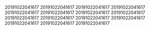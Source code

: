 20191022041617
20191022041617
20191022041617
20191022041617
20191022041617
20191022041617
20191022041617
20191022041617
20191022041617
20191022041617
20191022041617
20191022041617
20191022041617
20191022041617
20191022041617
